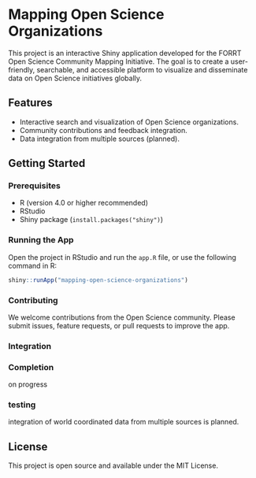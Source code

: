 # Mapping Open Science Organizations

This project is an interactive Shiny application developed for the FORRT Open Science Community Mapping Initiative. The goal is to create a user-friendly, searchable, and accessible platform to visualize and disseminate data on Open Science initiatives globally.

## Features

- Interactive search and visualization of Open Science organizations.
- Community contributions and feedback integration.
- Data integration from multiple sources (planned).

## Getting Started

### Prerequisites

- R (version 4.0 or higher recommended)
- RStudio
- Shiny package (`install.packages("shiny")`)

### Running the App

Open the project in RStudio and run the `app.R` file, or use the following command in R:

```R
shiny::runApp("mapping-open-science-organizations")
```

### Contributing

We welcome contributions from the Open Science community. Please submit issues, feature requests, or pull requests to improve the app.

### Integration
### Completion
on progress
### testing
integration of world coordinated data from multiple sources is planned.

## License

This project is open source and available under the MIT License.
